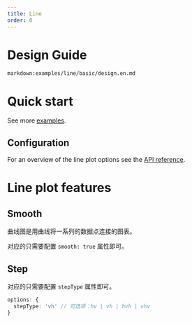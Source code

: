 ```yaml
---
title: Line
order: 0
---
```


<div class="manual-docs">

# Design Guide

`markdown:examples/line/basic/design.en.md`

# Quick start

<playground path='line/basic/demo/line.ts' rid='rect1'></playground>

See more <a href="/en/examples/line/basic" target='blank'>examples</a>.

## Configuration

For an overview of the line plot options see the [API reference](/en/docs/api/plots/line).

# Line plot features

## Smooth

曲线图是用曲线将一系列的数据点连接的图表。

<playground path='line/basic/demo/spline.ts' rid='rect2'></playground>

对应的只需要配置 `smooth: true` 属性即可。

## Step

<playground path='line/step/demo/line.ts' rid='rect3'></playground>

对应的只需要配置 `stepType` 属性即可。

```ts
options: {
  stepType: 'vh' // 可选项：hv | vh | hvh | vhv
}
```

</div>